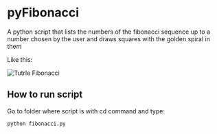# pyFibonacci
A python script that lists the numbers of the fibonacci sequence up to a number chosen by the user and draws squares with the golden spiral in them

Like this:

![Tutrle Fibonacci](https://imgur.com/a/HL8wp)
## How to run script
Go to folder where script is with cd command and type:
```bash
python fibonacci.py
```
